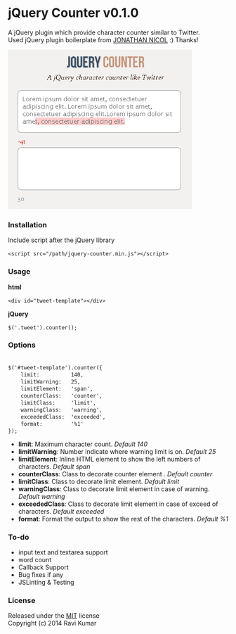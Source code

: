 # jQuery Counter v0.1.0 #

A jQuery plugin which provide character counter similar to Twitter.<br>
Used jQuery plugin boilerplate from [JONATHAN NICOL](http://jonathannicol.com/blog/2012/05/06/a-jquery-plugin-boilerplate/) :) Thanks!

![jQuery Counter](demo/screenshot.png)


### Installation
Include script after the jQuery library

    <script src="/path/jquery-counter.min.js"></script>

### Usage

__html__    
    
    <div id="tweet-template"></div>

__jQuery__   
    
    $('.tweet').counter();

### Options

~~~

$('#tweet-template').counter({
	limit: 			140,
	limitWarning: 	25,
	limitElement: 	'span',
	counterClass:   'counter',		
	limitClass: 	'limit',		
	warningClass: 	'warning',
	exceededClass: 	'exceeded',
	format: 		'%1'
});

~~~

 * __limit__: Maximum character count. _Default 140_
 * __limitWarning__: Number indicate where warning limit is on. _Default 25_
 * __limitElement__: Inline HTML element to show the left numbers of characters. _Default span_
 * __counterClass__: Class to decorate counter element . _Default counter_
 * __limitClass__: Class to decorate limit element. _Default limit_
 * __warningClass__: Class to decorate limit element in case of warning. _Default warning_
 * __exceededClass__: Class to decorate limit element in case of exceed of characters. _Default exceeded_
 * __format__: Format the output to show the rest of the characters. _Default %1_


### To-do ###

 * input text and textarea support
 * word count
 * Callback Support
 * Bug fixes if any
 * JSLinting & Testing


### License ###

Released under the [MIT](http://www.opensource.org/licenses/mit-license.php) license<br>
Copyright (c) 2014 Ravi Kumar